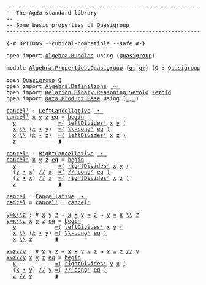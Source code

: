 <pre class="Agda"><a id="1" class="Comment">------------------------------------------------------------------------</a>
<a id="74" class="Comment">-- The Agda standard library</a>
<a id="103" class="Comment">--</a>
<a id="106" class="Comment">-- Some basic properties of Quasigroup</a>
<a id="145" class="Comment">------------------------------------------------------------------------</a>

<a id="219" class="Symbol">{-#</a> <a id="223" class="Keyword">OPTIONS</a> <a id="231" class="Pragma">--cubical-compatible</a> <a id="252" class="Pragma">--safe</a> <a id="259" class="Symbol">#-}</a>

<a id="264" class="Keyword">open</a> <a id="269" class="Keyword">import</a> <a id="276" href="Algebra.Bundles.html" class="Module">Algebra.Bundles</a> <a id="292" class="Keyword">using</a> <a id="298" class="Symbol">(</a><a id="299" href="Algebra.Bundles.html#31777" class="Record">Quasigroup</a><a id="309" class="Symbol">)</a>

<a id="312" class="Keyword">module</a> <a id="319" href="Algebra.Properties.Quasigroup.html" class="Module">Algebra.Properties.Quasigroup</a> <a id="349" class="Symbol">{</a><a id="350" href="Algebra.Properties.Quasigroup.html#350" class="Bound">q₁</a> <a id="353" href="Algebra.Properties.Quasigroup.html#353" class="Bound">q₂</a><a id="355" class="Symbol">}</a> <a id="357" class="Symbol">(</a><a id="358" href="Algebra.Properties.Quasigroup.html#358" class="Bound">Q</a> <a id="360" class="Symbol">:</a> <a id="362" href="Algebra.Bundles.html#31777" class="Record">Quasigroup</a> <a id="373" href="Algebra.Properties.Quasigroup.html#350" class="Bound">q₁</a> <a id="376" href="Algebra.Properties.Quasigroup.html#353" class="Bound">q₂</a><a id="378" class="Symbol">)</a> <a id="380" class="Keyword">where</a>

<a id="387" class="Keyword">open</a> <a id="392" href="Algebra.Bundles.html#31777" class="Module">Quasigroup</a> <a id="403" href="Algebra.Properties.Quasigroup.html#358" class="Bound">Q</a>
<a id="405" class="Keyword">open</a> <a id="410" class="Keyword">import</a> <a id="417" href="Algebra.Definitions.html" class="Module">Algebra.Definitions</a> <a id="437" href="Algebra.Bundles.html#31917" class="Field Operator">_≈_</a>
<a id="441" class="Keyword">open</a> <a id="446" class="Keyword">import</a> <a id="453" href="Relation.Binary.Reasoning.Setoid.html" class="Module">Relation.Binary.Reasoning.Setoid</a> <a id="486" href="Algebra.Structures.html#1873" class="Function">setoid</a>
<a id="493" class="Keyword">open</a> <a id="498" class="Keyword">import</a> <a id="505" href="Data.Product.Base.html" class="Module">Data.Product.Base</a> <a id="523" class="Keyword">using</a> <a id="529" class="Symbol">(</a><a id="530" href="Agda.Builtin.Sigma.html#235" class="InductiveConstructor Operator">_,_</a><a id="533" class="Symbol">)</a>

<a id="cancelˡ"></a><a id="536" href="Algebra.Properties.Quasigroup.html#536" class="Function">cancelˡ</a> <a id="544" class="Symbol">:</a> <a id="546" href="Algebra.Definitions.html#4334" class="Function">LeftCancellative</a> <a id="563" href="Algebra.Bundles.html#31950" class="Field Operator">_∙_</a>
<a id="567" href="Algebra.Properties.Quasigroup.html#536" class="Function">cancelˡ</a> <a id="575" href="Algebra.Properties.Quasigroup.html#575" class="Bound">x</a> <a id="577" href="Algebra.Properties.Quasigroup.html#577" class="Bound">y</a> <a id="579" href="Algebra.Properties.Quasigroup.html#579" class="Bound">z</a> <a id="581" href="Algebra.Properties.Quasigroup.html#581" class="Bound">eq</a> <a id="584" class="Symbol">=</a> <a id="586" href="Relation.Binary.Reasoning.Syntax.html#1572" class="Function Operator">begin</a>
  <a id="594" href="Algebra.Properties.Quasigroup.html#577" class="Bound">y</a>             <a id="608" href="Relation.Binary.Reasoning.Syntax.html#7136" class="Function">≈⟨</a> <a id="611" href="Algebra.Structures.html#27135" class="Function">leftDividesʳ</a> <a id="624" href="Algebra.Properties.Quasigroup.html#575" class="Bound">x</a> <a id="626" href="Algebra.Properties.Quasigroup.html#577" class="Bound">y</a> <a id="628" href="Relation.Binary.Reasoning.Syntax.html#7136" class="Function">⟨</a>
  <a id="632" href="Algebra.Properties.Quasigroup.html#575" class="Bound">x</a> <a id="634" href="Algebra.Bundles.html#31981" class="Field Operator">\\</a> <a id="637" class="Symbol">(</a><a id="638" href="Algebra.Properties.Quasigroup.html#575" class="Bound">x</a> <a id="640" href="Algebra.Bundles.html#31950" class="Field Operator">∙</a> <a id="642" href="Algebra.Properties.Quasigroup.html#577" class="Bound">y</a><a id="643" class="Symbol">)</a>  <a id="646" href="Relation.Binary.Reasoning.Syntax.html#7111" class="Function">≈⟨</a> <a id="649" href="Algebra.Structures.html#26802" class="Function">\\-congˡ</a> <a id="658" href="Algebra.Properties.Quasigroup.html#581" class="Bound">eq</a> <a id="661" href="Relation.Binary.Reasoning.Syntax.html#7111" class="Function">⟩</a>
  <a id="665" href="Algebra.Properties.Quasigroup.html#575" class="Bound">x</a> <a id="667" href="Algebra.Bundles.html#31981" class="Field Operator">\\</a> <a id="670" class="Symbol">(</a><a id="671" href="Algebra.Properties.Quasigroup.html#575" class="Bound">x</a> <a id="673" href="Algebra.Bundles.html#31950" class="Field Operator">∙</a> <a id="675" href="Algebra.Properties.Quasigroup.html#579" class="Bound">z</a><a id="676" class="Symbol">)</a>  <a id="679" href="Relation.Binary.Reasoning.Syntax.html#7111" class="Function">≈⟨</a> <a id="682" href="Algebra.Structures.html#27135" class="Function">leftDividesʳ</a> <a id="695" href="Algebra.Properties.Quasigroup.html#575" class="Bound">x</a> <a id="697" href="Algebra.Properties.Quasigroup.html#579" class="Bound">z</a> <a id="699" href="Relation.Binary.Reasoning.Syntax.html#7111" class="Function">⟩</a>
  <a id="703" href="Algebra.Properties.Quasigroup.html#579" class="Bound">z</a>             <a id="717" href="Relation.Binary.Reasoning.Syntax.html#12345" class="Function Operator">∎</a>

<a id="cancelʳ"></a><a id="720" href="Algebra.Properties.Quasigroup.html#720" class="Function">cancelʳ</a> <a id="728" class="Symbol">:</a> <a id="730" href="Algebra.Definitions.html#4427" class="Function">RightCancellative</a> <a id="748" href="Algebra.Bundles.html#31950" class="Field Operator">_∙_</a>
<a id="752" href="Algebra.Properties.Quasigroup.html#720" class="Function">cancelʳ</a> <a id="760" href="Algebra.Properties.Quasigroup.html#760" class="Bound">x</a> <a id="762" href="Algebra.Properties.Quasigroup.html#762" class="Bound">y</a> <a id="764" href="Algebra.Properties.Quasigroup.html#764" class="Bound">z</a> <a id="766" href="Algebra.Properties.Quasigroup.html#766" class="Bound">eq</a> <a id="769" class="Symbol">=</a> <a id="771" href="Relation.Binary.Reasoning.Syntax.html#1572" class="Function Operator">begin</a>
  <a id="779" href="Algebra.Properties.Quasigroup.html#762" class="Bound">y</a>             <a id="793" href="Relation.Binary.Reasoning.Syntax.html#7136" class="Function">≈⟨</a> <a id="796" href="Algebra.Structures.html#27281" class="Function">rightDividesʳ</a> <a id="810" href="Algebra.Properties.Quasigroup.html#760" class="Bound">x</a> <a id="812" href="Algebra.Properties.Quasigroup.html#762" class="Bound">y</a> <a id="814" href="Relation.Binary.Reasoning.Syntax.html#7136" class="Function">⟨</a>
  <a id="818" class="Symbol">(</a><a id="819" href="Algebra.Properties.Quasigroup.html#762" class="Bound">y</a> <a id="821" href="Algebra.Bundles.html#31950" class="Field Operator">∙</a> <a id="823" href="Algebra.Properties.Quasigroup.html#760" class="Bound">x</a><a id="824" class="Symbol">)</a> <a id="826" href="Algebra.Bundles.html#32012" class="Field Operator">//</a> <a id="829" href="Algebra.Properties.Quasigroup.html#760" class="Bound">x</a>  <a id="832" href="Relation.Binary.Reasoning.Syntax.html#7111" class="Function">≈⟨</a> <a id="835" href="Algebra.Structures.html#26998" class="Function">//-congʳ</a> <a id="844" href="Algebra.Properties.Quasigroup.html#766" class="Bound">eq</a> <a id="847" href="Relation.Binary.Reasoning.Syntax.html#7111" class="Function">⟩</a>
  <a id="851" class="Symbol">(</a><a id="852" href="Algebra.Properties.Quasigroup.html#764" class="Bound">z</a> <a id="854" href="Algebra.Bundles.html#31950" class="Field Operator">∙</a> <a id="856" href="Algebra.Properties.Quasigroup.html#760" class="Bound">x</a><a id="857" class="Symbol">)</a> <a id="859" href="Algebra.Bundles.html#32012" class="Field Operator">//</a> <a id="862" href="Algebra.Properties.Quasigroup.html#760" class="Bound">x</a>  <a id="865" href="Relation.Binary.Reasoning.Syntax.html#7111" class="Function">≈⟨</a> <a id="868" href="Algebra.Structures.html#27281" class="Function">rightDividesʳ</a> <a id="882" href="Algebra.Properties.Quasigroup.html#760" class="Bound">x</a> <a id="884" href="Algebra.Properties.Quasigroup.html#764" class="Bound">z</a> <a id="886" href="Relation.Binary.Reasoning.Syntax.html#7111" class="Function">⟩</a>
  <a id="890" href="Algebra.Properties.Quasigroup.html#764" class="Bound">z</a>             <a id="904" href="Relation.Binary.Reasoning.Syntax.html#12345" class="Function Operator">∎</a>

<a id="cancel"></a><a id="907" href="Algebra.Properties.Quasigroup.html#907" class="Function">cancel</a> <a id="914" class="Symbol">:</a> <a id="916" href="Algebra.Definitions.html#4522" class="Function">Cancellative</a> <a id="929" href="Algebra.Bundles.html#31950" class="Field Operator">_∙_</a>
<a id="933" href="Algebra.Properties.Quasigroup.html#907" class="Function">cancel</a> <a id="940" class="Symbol">=</a> <a id="942" href="Algebra.Properties.Quasigroup.html#536" class="Function">cancelˡ</a> <a id="950" href="Agda.Builtin.Sigma.html#235" class="InductiveConstructor Operator">,</a> <a id="952" href="Algebra.Properties.Quasigroup.html#720" class="Function">cancelʳ</a>

<a id="y≈x\\z"></a><a id="961" href="Algebra.Properties.Quasigroup.html#961" class="Function">y≈x\\z</a> <a id="968" class="Symbol">:</a> <a id="970" class="Symbol">∀</a> <a id="972" href="Algebra.Properties.Quasigroup.html#972" class="Bound">x</a> <a id="974" href="Algebra.Properties.Quasigroup.html#974" class="Bound">y</a> <a id="976" href="Algebra.Properties.Quasigroup.html#976" class="Bound">z</a> <a id="978" class="Symbol">→</a> <a id="980" href="Algebra.Properties.Quasigroup.html#972" class="Bound">x</a> <a id="982" href="Algebra.Bundles.html#31950" class="Field Operator">∙</a> <a id="984" href="Algebra.Properties.Quasigroup.html#974" class="Bound">y</a> <a id="986" href="Algebra.Bundles.html#31917" class="Field Operator">≈</a> <a id="988" href="Algebra.Properties.Quasigroup.html#976" class="Bound">z</a> <a id="990" class="Symbol">→</a> <a id="992" href="Algebra.Properties.Quasigroup.html#974" class="Bound">y</a> <a id="994" href="Algebra.Bundles.html#31917" class="Field Operator">≈</a> <a id="996" href="Algebra.Properties.Quasigroup.html#972" class="Bound">x</a> <a id="998" href="Algebra.Bundles.html#31981" class="Field Operator">\\</a> <a id="1001" href="Algebra.Properties.Quasigroup.html#976" class="Bound">z</a>
<a id="1003" href="Algebra.Properties.Quasigroup.html#961" class="Function">y≈x\\z</a> <a id="1010" href="Algebra.Properties.Quasigroup.html#1010" class="Bound">x</a> <a id="1012" href="Algebra.Properties.Quasigroup.html#1012" class="Bound">y</a> <a id="1014" href="Algebra.Properties.Quasigroup.html#1014" class="Bound">z</a> <a id="1016" href="Algebra.Properties.Quasigroup.html#1016" class="Bound">eq</a> <a id="1019" class="Symbol">=</a> <a id="1021" href="Relation.Binary.Reasoning.Syntax.html#1572" class="Function Operator">begin</a>
  <a id="1029" href="Algebra.Properties.Quasigroup.html#1012" class="Bound">y</a>            <a id="1042" href="Relation.Binary.Reasoning.Syntax.html#7136" class="Function">≈⟨</a> <a id="1045" href="Algebra.Structures.html#27135" class="Function">leftDividesʳ</a> <a id="1058" href="Algebra.Properties.Quasigroup.html#1010" class="Bound">x</a> <a id="1060" href="Algebra.Properties.Quasigroup.html#1012" class="Bound">y</a> <a id="1062" href="Relation.Binary.Reasoning.Syntax.html#7136" class="Function">⟨</a>
  <a id="1066" href="Algebra.Properties.Quasigroup.html#1010" class="Bound">x</a> <a id="1068" href="Algebra.Bundles.html#31981" class="Field Operator">\\</a> <a id="1071" class="Symbol">(</a><a id="1072" href="Algebra.Properties.Quasigroup.html#1010" class="Bound">x</a> <a id="1074" href="Algebra.Bundles.html#31950" class="Field Operator">∙</a> <a id="1076" href="Algebra.Properties.Quasigroup.html#1012" class="Bound">y</a><a id="1077" class="Symbol">)</a> <a id="1079" href="Relation.Binary.Reasoning.Syntax.html#7111" class="Function">≈⟨</a> <a id="1082" href="Algebra.Structures.html#26802" class="Function">\\-congˡ</a> <a id="1091" href="Algebra.Properties.Quasigroup.html#1016" class="Bound">eq</a> <a id="1094" href="Relation.Binary.Reasoning.Syntax.html#7111" class="Function">⟩</a>
  <a id="1098" href="Algebra.Properties.Quasigroup.html#1010" class="Bound">x</a> <a id="1100" href="Algebra.Bundles.html#31981" class="Field Operator">\\</a> <a id="1103" href="Algebra.Properties.Quasigroup.html#1014" class="Bound">z</a>       <a id="1111" href="Relation.Binary.Reasoning.Syntax.html#12345" class="Function Operator">∎</a>

<a id="x≈z//y"></a><a id="1114" href="Algebra.Properties.Quasigroup.html#1114" class="Function">x≈z//y</a> <a id="1121" class="Symbol">:</a> <a id="1123" class="Symbol">∀</a> <a id="1125" href="Algebra.Properties.Quasigroup.html#1125" class="Bound">x</a> <a id="1127" href="Algebra.Properties.Quasigroup.html#1127" class="Bound">y</a> <a id="1129" href="Algebra.Properties.Quasigroup.html#1129" class="Bound">z</a> <a id="1131" class="Symbol">→</a> <a id="1133" href="Algebra.Properties.Quasigroup.html#1125" class="Bound">x</a> <a id="1135" href="Algebra.Bundles.html#31950" class="Field Operator">∙</a> <a id="1137" href="Algebra.Properties.Quasigroup.html#1127" class="Bound">y</a> <a id="1139" href="Algebra.Bundles.html#31917" class="Field Operator">≈</a> <a id="1141" href="Algebra.Properties.Quasigroup.html#1129" class="Bound">z</a> <a id="1143" class="Symbol">→</a> <a id="1145" href="Algebra.Properties.Quasigroup.html#1125" class="Bound">x</a> <a id="1147" href="Algebra.Bundles.html#31917" class="Field Operator">≈</a> <a id="1149" href="Algebra.Properties.Quasigroup.html#1129" class="Bound">z</a> <a id="1151" href="Algebra.Bundles.html#32012" class="Field Operator">//</a> <a id="1154" href="Algebra.Properties.Quasigroup.html#1127" class="Bound">y</a>
<a id="1156" href="Algebra.Properties.Quasigroup.html#1114" class="Function">x≈z//y</a> <a id="1163" href="Algebra.Properties.Quasigroup.html#1163" class="Bound">x</a> <a id="1165" href="Algebra.Properties.Quasigroup.html#1165" class="Bound">y</a> <a id="1167" href="Algebra.Properties.Quasigroup.html#1167" class="Bound">z</a> <a id="1169" href="Algebra.Properties.Quasigroup.html#1169" class="Bound">eq</a> <a id="1172" class="Symbol">=</a> <a id="1174" href="Relation.Binary.Reasoning.Syntax.html#1572" class="Function Operator">begin</a>
  <a id="1182" href="Algebra.Properties.Quasigroup.html#1163" class="Bound">x</a>            <a id="1195" href="Relation.Binary.Reasoning.Syntax.html#7136" class="Function">≈⟨</a> <a id="1198" href="Algebra.Structures.html#27281" class="Function">rightDividesʳ</a> <a id="1212" href="Algebra.Properties.Quasigroup.html#1165" class="Bound">y</a> <a id="1214" href="Algebra.Properties.Quasigroup.html#1163" class="Bound">x</a> <a id="1216" href="Relation.Binary.Reasoning.Syntax.html#7136" class="Function">⟨</a>
  <a id="1220" class="Symbol">(</a><a id="1221" href="Algebra.Properties.Quasigroup.html#1163" class="Bound">x</a> <a id="1223" href="Algebra.Bundles.html#31950" class="Field Operator">∙</a> <a id="1225" href="Algebra.Properties.Quasigroup.html#1165" class="Bound">y</a><a id="1226" class="Symbol">)</a> <a id="1228" href="Algebra.Bundles.html#32012" class="Field Operator">//</a> <a id="1231" href="Algebra.Properties.Quasigroup.html#1165" class="Bound">y</a> <a id="1233" href="Relation.Binary.Reasoning.Syntax.html#7111" class="Function">≈⟨</a> <a id="1236" href="Algebra.Structures.html#26998" class="Function">//-congʳ</a> <a id="1245" href="Algebra.Properties.Quasigroup.html#1169" class="Bound">eq</a> <a id="1248" href="Relation.Binary.Reasoning.Syntax.html#7111" class="Function">⟩</a>
  <a id="1252" href="Algebra.Properties.Quasigroup.html#1167" class="Bound">z</a> <a id="1254" href="Algebra.Bundles.html#32012" class="Field Operator">//</a> <a id="1257" href="Algebra.Properties.Quasigroup.html#1165" class="Bound">y</a>       <a id="1265" href="Relation.Binary.Reasoning.Syntax.html#12345" class="Function Operator">∎</a>
</pre>